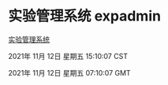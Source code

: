 # 实验管理系统 expadmin
[实验管理系统](http://59.174.24.190:56808/expadmin-782313d2-e1b1-4ea7-932e-3a55e6a1a4d0/)

2021年 11月 12日 星期五 15:10:07 CST

2021年 11月 12日 星期五 07:10:07 GMT

